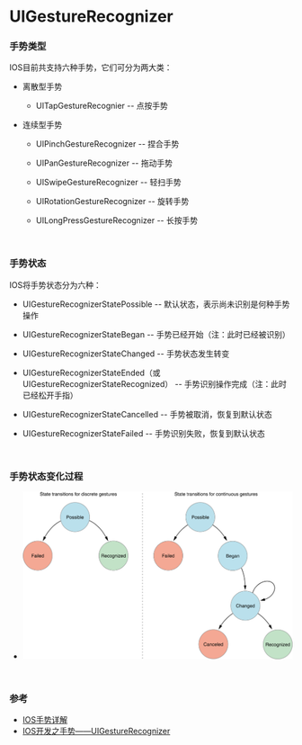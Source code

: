 # UIGestureRecognizer

### 手势类型

IOS目前共支持六种手势，它们可分为两大类：

* 离散型手势

	* UITapGestureRecognier -- 点按手势

* 连续型手势

	* UIPinchGestureRecognizer -- 捏合手势

	* UIPanGestureRecognizer -- 拖动手势

	* UISwipeGestureRecognizer -- 轻扫手势

	* UIRotationGestureRecognizer -- 旋转手势

	* UILongPressGestureRecognizer -- 长按手势

<br>

### 手势状态

IOS将手势状态分为六种：

* UIGestureRecognizerStatePossible -- 默认状态，表示尚未识别是何种手势操作

* UIGestureRecognizerStateBegan -- 手势已经开始（注：此时已经被识别）

* UIGestureRecognizerStateChanged -- 手势状态发生转变

* UIGestureRecognizerStateEnded（或UIGestureRecognizerStateRecognized） -- 手势识别操作完成（注：此时已经松开手指）

* UIGestureRecognizerStateCancelled -- 手势被取消，恢复到默认状态

* UIGestureRecognizerStateFailed -- 手势识别失败，恢复到默认状态

<br>

### 手势状态变化过程

* ![手势状态变化过程](gesture_state.png)

<br>

### 参考
			
* [IOS手势详解](http://www.cnblogs.com/kenshincui/p/3950646.html)
* [IOS开发之手势——UIGestureRecognizer](http://www.cnblogs.com/iphone520/archive/2011/10/27/2226548.html)